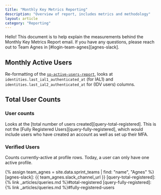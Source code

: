 ```yaml
---
title: "Monthly Key Metrics Reporting"
description: "Overview of report, includes metrics and methodology"
layout: article
category: "Reporting"
---
```


Hello! This document is to help explain the measurements behind the Monthly Key Metrics Report email. If you have any questions, please reach out to Team Agnes in [#login-team-agnes][agnes-slack].

## Monthly Active Users

Re-formatting of the [`sp-active-users-report`](https://github.com/18F/identity-idp/blob/main/app/jobs/reports/sp_active_users_report.rb),
looks at `identities.last_ial1_authenticated_at` (for IAL1) and `identities.last_ial2_authenticated_at` for (IDV users) columns.

## Total User Counts

### User counts

Looks at the [total number of users created][query-total-registered]. This is not the [Fully Registered Users][query-fully-registered], which would include users who have created an account as well as set up their MFA.

### Verified Users

Counts currently-active at profile rows. Today, a user can only have one active profile.

{% assign team_agnes = site.data.sprint_teams | find: "name", "Agnes" %}
[agnes-slack]: {{ team_agnes.slack_channel_url }}
[query-total-registered]: {% link _articles/queries.md %}#total-registered
[query-fully-registered]: {% link _articles/queries.md %}#fully-registered-users